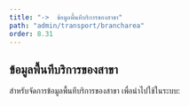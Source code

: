```yaml
---
title: "->  ข้อมูลพื้นทีบริการของสาขา"
path: "admin/transport/brancharea"
order: 8.31
---
```


## ข้อมูลพื้นทีบริการของสาขา

สำหรับจัดการข้อมูลพื้นทีบริการของสาขา เพื่อนำไปใช้ในระบบ:
